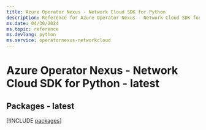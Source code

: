 ```yaml
---
title: Azure Operator Nexus - Network Cloud SDK for Python
description: Reference for Azure Operator Nexus - Network Cloud SDK for Python
ms.date: 04/30/2024
ms.topic: reference
ms.devlang: python
ms.service: operatornexus-networkcloud
---
```

# Azure Operator Nexus - Network Cloud SDK for Python - latest
## Packages - latest
[!INCLUDE [packages](operator-nexus---network-cloud-index.md)]